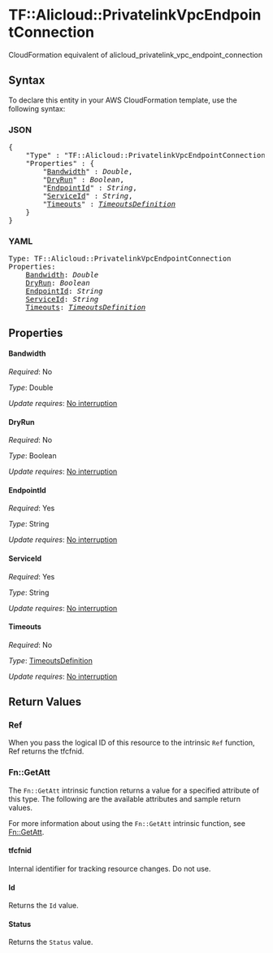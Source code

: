 # TF::Alicloud::PrivatelinkVpcEndpointConnection

CloudFormation equivalent of alicloud_privatelink_vpc_endpoint_connection

## Syntax

To declare this entity in your AWS CloudFormation template, use the following syntax:

### JSON

<pre>
{
    "Type" : "TF::Alicloud::PrivatelinkVpcEndpointConnection",
    "Properties" : {
        "<a href="#bandwidth" title="Bandwidth">Bandwidth</a>" : <i>Double</i>,
        "<a href="#dryrun" title="DryRun">DryRun</a>" : <i>Boolean</i>,
        "<a href="#endpointid" title="EndpointId">EndpointId</a>" : <i>String</i>,
        "<a href="#serviceid" title="ServiceId">ServiceId</a>" : <i>String</i>,
        "<a href="#timeouts" title="Timeouts">Timeouts</a>" : <i><a href="timeoutsdefinition.md">TimeoutsDefinition</a></i>
    }
}
</pre>

### YAML

<pre>
Type: TF::Alicloud::PrivatelinkVpcEndpointConnection
Properties:
    <a href="#bandwidth" title="Bandwidth">Bandwidth</a>: <i>Double</i>
    <a href="#dryrun" title="DryRun">DryRun</a>: <i>Boolean</i>
    <a href="#endpointid" title="EndpointId">EndpointId</a>: <i>String</i>
    <a href="#serviceid" title="ServiceId">ServiceId</a>: <i>String</i>
    <a href="#timeouts" title="Timeouts">Timeouts</a>: <i><a href="timeoutsdefinition.md">TimeoutsDefinition</a></i>
</pre>

## Properties

#### Bandwidth

_Required_: No

_Type_: Double

_Update requires_: [No interruption](https://docs.aws.amazon.com/AWSCloudFormation/latest/UserGuide/using-cfn-updating-stacks-update-behaviors.html#update-no-interrupt)

#### DryRun

_Required_: No

_Type_: Boolean

_Update requires_: [No interruption](https://docs.aws.amazon.com/AWSCloudFormation/latest/UserGuide/using-cfn-updating-stacks-update-behaviors.html#update-no-interrupt)

#### EndpointId

_Required_: Yes

_Type_: String

_Update requires_: [No interruption](https://docs.aws.amazon.com/AWSCloudFormation/latest/UserGuide/using-cfn-updating-stacks-update-behaviors.html#update-no-interrupt)

#### ServiceId

_Required_: Yes

_Type_: String

_Update requires_: [No interruption](https://docs.aws.amazon.com/AWSCloudFormation/latest/UserGuide/using-cfn-updating-stacks-update-behaviors.html#update-no-interrupt)

#### Timeouts

_Required_: No

_Type_: <a href="timeoutsdefinition.md">TimeoutsDefinition</a>

_Update requires_: [No interruption](https://docs.aws.amazon.com/AWSCloudFormation/latest/UserGuide/using-cfn-updating-stacks-update-behaviors.html#update-no-interrupt)

## Return Values

### Ref

When you pass the logical ID of this resource to the intrinsic `Ref` function, Ref returns the tfcfnid.

### Fn::GetAtt

The `Fn::GetAtt` intrinsic function returns a value for a specified attribute of this type. The following are the available attributes and sample return values.

For more information about using the `Fn::GetAtt` intrinsic function, see [Fn::GetAtt](https://docs.aws.amazon.com/AWSCloudFormation/latest/UserGuide/intrinsic-function-reference-getatt.html).

#### tfcfnid

Internal identifier for tracking resource changes. Do not use.

#### Id

Returns the <code>Id</code> value.

#### Status

Returns the <code>Status</code> value.

